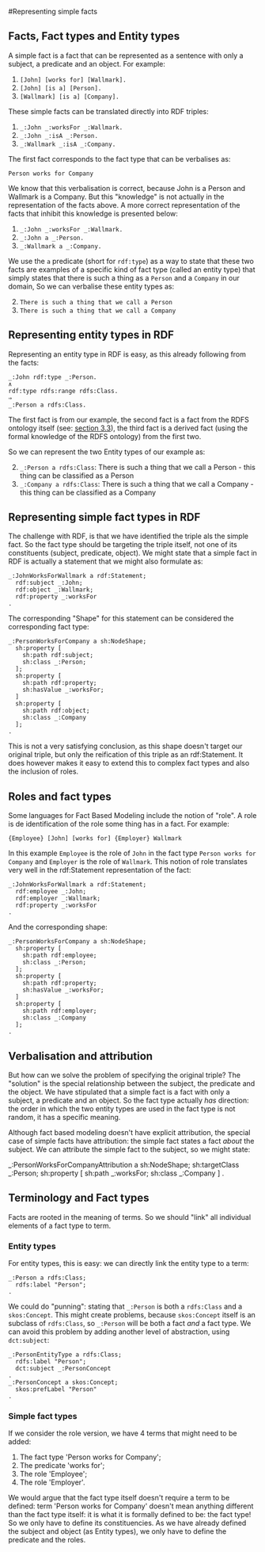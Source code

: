 #Representing simple facts

## Facts, Fact types and Entity types

A simple fact is a fact that can be represented as a sentence with only a subject, a predicate and an object. For example:

1. `[John] [works for] [Wallmark].`
2. `[John] [is a] [Person].`
3. `[Wallmark] [is a] [Company].`

These simple facts can be translated directly into RDF triples:

1. `_:John _:worksFor _:Wallmark.`
2. `_:John _:isA _:Person.`
3. `_:Wallmark _:isA _:Company.`

The first fact corresponds to the fact type that can be verbalises as:

`Person works for Company`

We know that this verbalisation is correct, because John is a Person and Wallmark is a Company. But this "knowledge" is not actually in the representation of the facts above. A more correct representation of the facts that inhibit this knowledge is presented below:

1. `_:John _:worksFor _:Wallmark.`
2. `_:John a _:Person.`
3. `_:Wallmark a _:Company.`

We use the `a` predicate (short for `rdf:type`) as a way to state that these two facts are examples of a specific kind of fact type (called an entity type) that simply states that there is such a thing as a `Person` and a `Company` in our domain, So we can verbalise these entity types as:

2. `There is such a thing that we call a Person`
3. `There is such a thing that we call a Company`

## Representing entity types in RDF

Representing an entity type in RDF is easy, as this already following from the facts:

```
_:John rdf:type _:Person.
∧
rdf:type rdfs:range rdfs:Class.
⇒
_:Person a rdfs:Class.
```

The first fact is from our example, the second fact is a fact from the RDFS ontology itself (see: [section 3.3](https://www.w3.org/TR/rdf-schema/#ch_type)), the third fact is a derived fact (using the formal knowledge of the RDFS ontology) from the first two.

So we can represent the two Entity types of our example as:

2. `_:Person a rdfs:Class`: There is such a thing that we call a Person - this thing can be classified as a Person
3. `_:Company a rdfs:Class`: There is such a thing that we call a Company - this thing can be classified as a Company

## Representing simple fact types in RDF

The challenge with RDF, is that we have identified the triple als the simple fact. So the fact type should be targeting the triple itself, not one of its constituents (subject, predicate, object). We might state that a simple fact in RDF is actually a statement that we might also formulate as:

```
_:JohnWorksForWallmark a rdf:Statement;
  rdf:subject _:John;
  rdf:object _:Wallmark;
  rdf:property _:worksFor
.
```

The corresponding "Shape" for this statement can be considered the corresponding fact type:

```
_:PersonWorksForCompany a sh:NodeShape;
  sh:property [
    sh:path rdf:subject;
    sh:class _:Person;
  ];
  sh:property [
    sh:path rdf:property;
    sh:hasValue _:worksFor;
  ]
  sh:property [
    sh:path rdf:object;
    sh:class _:Company
  ];
.
```

This is not a very satisfying conclusion, as this shape doesn't target our original triple, but only the reification of this triple as an rdf:Statement. It does however makes it easy to extend this to complex fact types and also the inclusion of roles.

## Roles and fact types

Some languages for Fact Based Modeling include the notion of "role". A role is de identification of the role some thing has in a fact. For example:

`{Employee} [John] [works for] {Employer} Wallmark`

In this example `Employee` is the role of `John` in the fact type `Person works for Company` and `Employer` is the role of `Wallmark`. This notion of role translates very well in the rdf:Statement representation of the fact:

```
_:JohnWorksForWallmark a rdf:Statement;
  rdf:employee _:John;
  rdf:employer _:Wallmark;
  rdf:property _:worksFor
.
```

And the corresponding shape:

```
_:PersonWorksForCompany a sh:NodeShape;
  sh:property [
    sh:path rdf:employee;
    sh:class _:Person;
  ];
  sh:property [
    sh:path rdf:property;
    sh:hasValue _:worksFor;
  ]
  sh:property [
    sh:path rdf:employer;
    sh:class _:Company
  ];
.
```

## Verbalisation and attribution

But how can we solve the problem of specifying the original triple? The "solution" is the special relationship between the subject, the predicate and the object. We have stipulated that a simple fact is a fact with only a subject, a predicate and an object. So the fact type actually *has* direction: the order in which the two entity types are used in the fact type is not random, it has a specific meaning.

Although fact based modeling doesn't have explicit attribution, the special case of simple facts have attribution: the simple fact states a fact *about* the subject. We can attribute the simple fact to the subject, so we might state:

_:PersonWorksForCompanyAttribution a sh:NodeShape;
  sh:targetClass _:Person;
  sh:property [
    sh:path _:worksFor;
    sh:class _:Company
  ]
.

## Terminology and Fact types

Facts are rooted in the meaning of terms. So we should "link" all individual elements of a fact type to term.

### Entity types

For entity types, this is easy: we can directly link the entity type to a term:

```
_:Person a rdfs:Class;
  rdfs:label "Person";
.
```

We could do "punning": stating that `_:Person` is both a `rdfs:Class` and a `skos:Concept`. This might create problems, because `skos:Concept` itself is an subclass of `rdfs:Class`, so `_:Person` will be both a fact *and* a fact type. We can avoid this problem by adding another level of abstraction, using `dct:subject`:

```
_:PersonEntityType a rdfs:Class;
  rdfs:label "Person";
  dct:subject _:PersonConcept
.
_:PersonConcept a skos:Concept;
  skos:prefLabel "Person"
.
```

### Simple fact types

If we consider the role version, we have 4 terms that might need to be added:

1. The fact type 'Person works for Company';
2. The predicate 'works for';
3. The role 'Employee';
4. The role 'Employer'.

We would argue that the fact type itself doesn't require a term to be defined: term 'Person works for Company' doesn't mean anything different than the fact type itself: it is what it is formally defined to be: the fact type! So we only have to define its constituencies. As we have already defined the subject and object (as Entity types), we only have to define the predicate and the roles.
